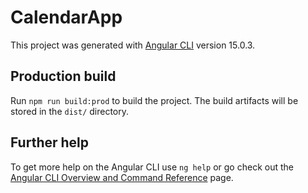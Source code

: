 # CalendarApp

This project was generated with [Angular CLI](https://github.com/angular/angular-cli) version 15.0.3.

## Production build

Run `npm run build:prod` to build the project. The build artifacts will be stored in the `dist/` directory.

## Further help

To get more help on the Angular CLI use `ng help` or go check out the [Angular CLI Overview and Command Reference](https://angular.io/cli) page.
